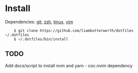 # Install

Dependencies: [git](https://github.com/git/git), [zsh](https://github.com/zsh-users/zsh), [tmux](https://github.com/tmux/tmux), [vim](https://github.com/vim/vim)

```
    $ git clone https://github.com/liambutterworth/dotfiles ~/.dotfiles
    $ ~/.dotfiles/bin/install
```

## TODO

Add docs/script to install nvm and yarn - coc.nvim dependency
